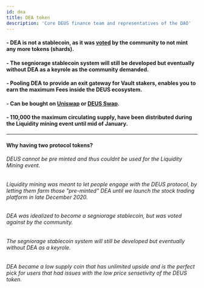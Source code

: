 ```yaml
---
id: dea
title: DEA token
description: 'Core DEUS finance team and representatives of the DAO' 
---
```


#### - DEA is not a stablecoin, as it was [voted](https://t.me/deusfinance/33986) by the community to not mint any more tokens (shards).
#### - The segniorage stablecoin system will still be developed but eventually without DEA as a keyrole as the community demanded.
#### - Pooling DEA to provide an exit gateway for Vault stakers, enables you to earn the maximum Fees inside the DEUS ecosystem.
#### - Can be bought on [Uniswap](https://app.uniswap.org/#/swap?inputCurrency=0x3b62f3820e0b035cc4ad602dece6d796bc325325&outputCurrency=0x80ab141f324c3d6f2b18b030f1c4e95d4d658778) or [DEUS Swap](https://app.deus.finance/swap).
#### - 110,000 the maximum circulating supply, have been distributed during the Liquidity mining event until mid of January.


___


#### Why having two protocol tokens?

###### DEUS cannot be pre minted and thus couldnt be used for the Liquidity Mining event.
###### Liquidity mining was meant to let people engage with the DEUS protocol, by letting them farm those "pre-minted" DEA until we launch the stock trading platform in late December 2020.
###### DEA was idealized to become a segniorage stablecoin, but was voted against by the community.
###### The segniorage stablecoin system will still be developed but eventually without DEA as a keyrole.
###### DEA became a low supply coin that has unlimited upside and is the perfect pick for users that had issues with the low price sensetivity of the DEUS token.


